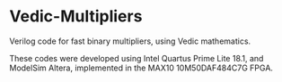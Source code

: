 # Vedic-Multipliers
Verilog code for fast binary multipliers, using Vedic mathematics.

These codes were developed using Intel Quartus Prime Lite 18.1, and ModelSim Altera, implemented in the MAX10 10M50DAF484C7G FPGA.
